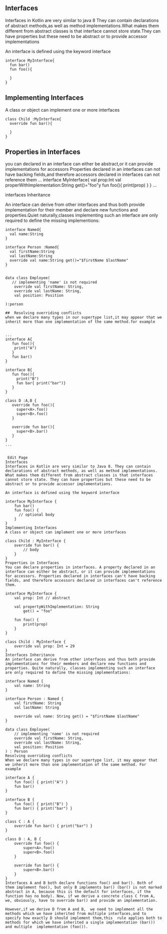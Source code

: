 ## Interfaces
Interfaces in Kotlin are  very similar to java 8 They can  contain declarations of abstract methods,as well as method implementations.What makes them different from abstract classes is that
interface cannot store state.They can have properties but these  need to be abstract or to provide accessor implementations

An interface is defined using the keyword interface
```
interface MyInterface{
  fun bar()
  fun foo(){

  }
}

```

## Implementing Interfaces
A class or object can implement one or more interfaces
```
class Child :MyInterface{
  override fun bar(){

  }
}
```


## Properties in Interfaces
you can declared in an interface can either be abstract,or it can provide implementations for accessors
Properties declared in an interfaces can not have backing fields,and therefore  accessors declared in interfaces can not reference them
...
interface MyInterface{
  val prop:Int
  val properWithImplementation:String
      get()="foo"y
  fun foo(){
     print(prop)
  }
}
...


interfaces Inheritance

An interface can derive from other interfaces and thus both provide  implementation for their member and declare new functions and properties.Quiet naturally,classes implementing such an interface are only required to define the missing implementions:



```
interface Named{
  val name:String
}

interface Person :Named{
  val firstName:String
  val lastName:String
  override val name:String get()="$firstName $lastName"
}


data class Employee(
   // implementing 'name' is not required
    override val firstName: String,
    override val lastName: String,
    val position: Position

):person

##  Resolving overriding conflicts
when we declare many types in our supertype list,it may appear that we inherit more than one implementation of the same method.for example


...
interface A{
   fun foo(){
    print("A")
   }
   fun bar()
}

interface B{
   fun foo(){
     print("B")
     fun bar{ print("bar")}
   }
}

class D :A,B {
   override fun foo(){
     super<A>.foo()
     super<B>.foo()
   }

   override fun bar(){
     super<B>.bar()
   }
}
...


 Edit Page
Interfaces
Interfaces in Kotlin are very similar to Java 8. They can contain declarations of abstract methods, as well as method implementations. What makes them different from abstract classes is that interfaces cannot store state. They can have properties but these need to be abstract or to provide accessor implementations.

An interface is defined using the keyword interface

interface MyInterface {
    fun bar()
    fun foo() {
      // optional body
    }
}
Implementing Interfaces
A class or object can implement one or more interfaces

class Child : MyInterface {
    override fun bar() {
        // body
    }
}
Properties in Interfaces
You can declare properties in interfaces. A property declared in an interface can either be abstract, or it can provide implementations for accessors. Properties declared in interfaces can't have backing fields, and therefore accessors declared in interfaces can't reference them.

interface MyInterface {
    val prop: Int // abstract
​
    val propertyWithImplementation: String
        get() = "foo"
​
    fun foo() {
        print(prop)
    }
}
​
class Child : MyInterface {
    override val prop: Int = 29
}
Interfaces Inheritance
An interface can derive from other interfaces and thus both provide implementations for their members and declare new functions and properties. Quite naturally, classes implementing such an interface are only required to define the missing implementations:

interface Named {
    val name: String
}
​
interface Person : Named {
    val firstName: String
    val lastName: String

    override val name: String get() = "$firstName $lastName"
}
​
data class Employee(
    // implementing 'name' is not required
    override val firstName: String,
    override val lastName: String,
    val position: Position
) : Person
Resolving overriding conflicts
When we declare many types in our supertype list, it may appear that we inherit more than one implementation of the same method. For example

interface A {
    fun foo() { print("A") }
    fun bar()
}
​
interface B {
    fun foo() { print("B") }
    fun bar() { print("bar") }
}
​
class C : A {
    override fun bar() { print("bar") }
}
​
class D : A, B {
    override fun foo() {
        super<A>.foo()
        super<B>.foo()
    }
​
    override fun bar() {
        super<B>.bar()
    }
}
Interfaces A and B both declare functions foo() and bar(). Both of them implement foo(), but only B implements bar() (bar() is not marked abstract in A, because this is the default for interfaces, if the function has no body). Now, if we derive a concrete class C from A, we, obviously, have to override bar() and provide an implementation.

However,if we derive D from A and B,  we need to implement all the methods which we have inherited from multiple interfaces,and to specify how exactly D should implement them,this  rule applies both to methods for which we have inherited a single implementation (bar()) and multiple  implementation (foo()).














